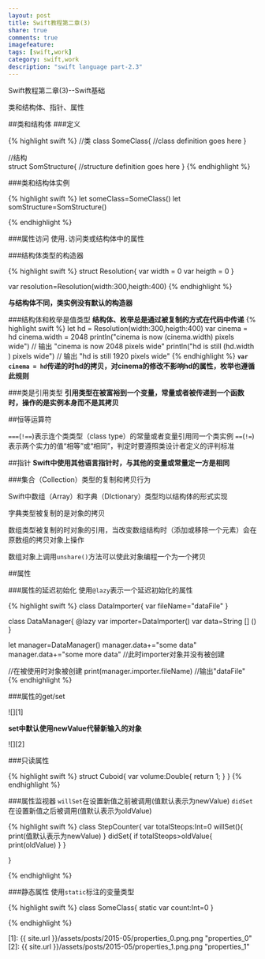 ```yaml
---
layout: post
title: Swift教程第二章(3)
share: true
comments: true
imagefeature:
tags: [swift,work]
category: swift,work
description: "swift language part-2.3"
---
```


Swift教程第二章(3)--Swift基础

类和结构体、指针、属性

<!--more-->
##类和结构体
###定义

{% highlight swift %}
//类
class SomeClass{
	//class definition goes here
}

//结构	
struct SomStructure{
	//structure definition goes here
}
{%  endhighlight %}
		
###类和结构体实例

{% highlight swift %}
let someClass=SomeClass()
let somStructure=SomStructure()

{%  endhighlight %}

###属性访问
使用`.`访问类或结构体中的属性

###结构体类型的构造器

{% highlight swift %}
struct Resolution{
	var width = 0
	var heigth = 0
}

var resolution=Resolution(width:300,heigth:400)
{%  endhighlight %}

**与结构体不同，类实例没有默认的构造器**

###结构体和枚举是值类型
**结构体、枚举总是通过被复制的方式在代码中传递**
{% highlight swift %}
let hd = Resolution(width:300,heigth:400)
var cinema = hd
cinema.width = 2048
println("cinema is now \(cinema.width) pixels wide")
// 输出 "cinema is now 2048 pixels wide"
println("hd is still \(hd.width ) pixels wide")
// 输出 "hd is still 1920 pixels wide"
{%  endhighlight %}
**`var cinema = hd`传递的时hd的拷贝，对cinema的修改不影响hd的属性，枚举也遵循此规则**

###类是引用类型
**引用类型在被富裕到一个变量，常量或者被传递到一个函数时，操作的是实例本身而不是其拷贝**

##恒等运算符

`===`(`!==`)表示连个类类型（class type）的常量或者变量引用同一个类实例
`==`(`!=`)表示两个实力的值“相等”或“相同”，判定时要遵照类设计者定义的评判标准

##指针
**Swift中使用其他语言指针时，与其他的变量或常量定一方是相同**


###集合（Collection）类型的复制和拷贝行为

Swift中数组（Array）和字典（DIctionary）类型均以结构体的形式实现

字典类型被复制的是对象的拷贝

数组类型被复制的时对象的引用，当改变数组结构时（添加或移除一个元素）会在原数组的拷贝对象上操作

数组对象上调用`unshare()`方法可以使此对象编程一个为一个拷贝

##属性

###属性的延迟初始化
使用`@lazy`表示一个延迟初始化的属性

{% highlight swift %}
class DataImporter{
	var	fileName="dataFile"
}

class DataManager{
	@lazy var importer=DataImporter()
	var data=String [] ()
}

let manager=DataManager()
manager.data+="some data"
manager.data+="some more data"
//此时importer对象并没有被创建

//在被使用时对象被创建
print(manager.importer.fileName)
//输出"dataFile"
{%  endhighlight %}

###属性的get/set

![][1]

**set中默认使用newValue代替新输入的对象**

![][2]

###只读属性

{% highlight swift %}
struct Cuboid{
	var volume:Double{
		return 1;
	} 
}
{%  endhighlight %}

###属性监视器
`willSet`在设置新值之前被调用(值默认表示为newValue)
`didSet`在设置新值之后被调用(值默认表示为oldValue)

{% highlight swift %}
class StepCounter{
	var totalSteops:Int=0
	willSet(){
		print(值默认表示为newValue)
	}
	didSet{
		if totalSteops>oldValue{
			print(oldValue)
		}
	}

}

{%  endhighlight %}

###静态属性
使用`static`标注的变量类型

{% highlight swift %}
class SomeClass{
	static var count:Int=0
}

{%  endhighlight %}



[1]: {{ site.url }}/assets/posts/2015-05/properties_0.png.png "properties_0"
[2]: {{ site.url }}/assets/posts/2015-05/properties_1.png.png "properties_1"






































